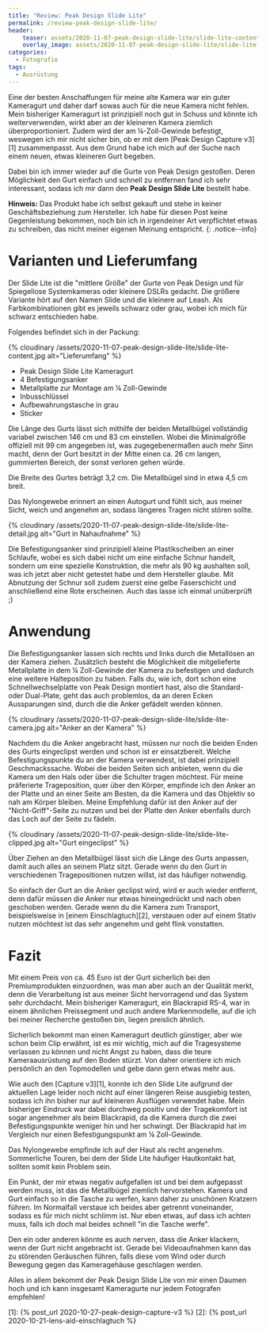 ```yaml
---
title: "Review: Peak Design Slide Lite"
permalink: /review-peak-design-slide-lite/
header:
    teaser: assets/2020-11-07-peak-design-slide-lite/slide-lite-content.jpg
    overlay_image: assets/2020-11-07-peak-design-slide-lite/slide-lite-content.jpg
categories:
  - Fotografie
tags:
  - Ausrüstung
---
```


Eine der besten Anschaffungen für meine alte Kamera war ein guter Kameragurt und daher darf sowas auch für die neue Kamera nicht fehlen. 
Mein bisheriger Kameragurt ist prinzipiell noch gut in Schuss und könnte ich weiterverwenden, 
wirkt aber an der kleineren Kamera ziemlich überproportioniert. Zudem wird der am ¼-Zoll-Gewinde befestigt, 
weswegen ich mir nicht sicher bin, ob er mit dem [Peak Design Capture v3][1] zusammenpasst. 
Aus dem Grund habe ich mich auf der Suche nach einem neuen, etwas kleineren Gurt begeben.

Dabei bin ich immer wieder auf die Gurte von Peak Design gestoßen. 
Deren Möglichkeit den Gurt einfach und schnell zu entfernen fand ich sehr interessant, 
sodass ich mir dann den **Peak Design Slide Lite** bestellt habe.

**Hinweis:** Das Produkt habe ich selbst gekauft und stehe in keiner Geschäftsbeziehung zum Hersteller. 
Ich habe für diesen Post keine Gegenleistung bekommen, noch bin ich in irgendeiner Art verpflichtet etwas zu schreiben, das nicht meiner eigenen Meinung entspricht.
{: .notice--info}

# Varianten und Lieferumfang

Der Slide Lite ist die "mittlere Größe" der Gurte von Peak Design und für Spiegellose Systemkameras oder kleinere DSLRs gedacht. 
Die größere Variante hört auf den Namen Slide und die kleinere auf Leash. 
Als Farbkombinationen gibt es jeweils schwarz oder grau, wobei ich mich für schwarz entschieden habe.

Folgendes befindet sich in der Packung:

{% cloudinary /assets/2020-11-07-peak-design-slide-lite/slide-lite-content.jpg alt="Lieferumfang" %}

- Peak Design Slide Lite Kameragurt
- 4 Befestigungsanker
- Metallplatte zur Montage am ¼ Zoll-Gewinde 
- Inbusschlüssel
- Aufbewahrungstasche in grau
- Sticker

Die Länge des Gurts lässt sich mithilfe der beiden Metallbügel vollständig variabel zwischen 146 cm und 83 cm einstellen. 
Wobei die Minimalgröße offiziell mit 99 cm angegeben ist, was zugegebenermaßen auch mehr Sinn macht, 
denn der Gurt besitzt in der Mitte einen ca. 26 cm langen, gummierten Bereich, der sonst verloren gehen würde.

Die Breite des Gurtes beträgt 3,2 cm. Die Metallbügel sind in etwa 4,5 cm breit.

Das Nylongewebe erinnert an einen Autogurt und fühlt sich, aus meiner Sicht, weich und angenehm an, sodass längeres Tragen nicht stören sollte.

{% cloudinary /assets/2020-11-07-peak-design-slide-lite/slide-lite-detail.jpg alt="Gurt in Nahaufnahme" %}

Die Befestigungsanker sind prinzipiell kleine Plastikscheiben an einer Schlaufe, 
wobei es sich dabei nicht um eine einfache Schnur handelt, sondern um eine spezielle Konstruktion, 
die mehr als 90 kg aushalten soll, was ich jetzt aber nicht getestet habe und dem Hersteller glaube. 
Mit Abnutzung der Schnur soll zudem zuerst eine gelbe Faserschicht und anschließend eine Rote erscheinen. Auch das lasse ich einmal unüberprüft ;) 

# Anwendung

Die Befestigungsanker lassen sich rechts und links durch die Metallösen an der Kamera ziehen. 
Zusätzlich besteht die Möglichkeit die mitgelieferte Metallplatte in dem ¼ Zoll-Gewinde der Kamera zu befestigen und dadurch eine weitere Halteposition zu haben. 
Falls du, wie ich, dort schon eine Schnellwechselplatte von Peak Design montiert hast, 
also die Standard- oder Dual-Plate, geht das auch problemlos, da an deren Ecken Aussparungen sind, durch die die Anker gefädelt werden können.

{% cloudinary /assets/2020-11-07-peak-design-slide-lite/slide-lite-camera.jpg alt="Anker an der Kamera" %}

Nachdem du die Anker angebracht hast, müssen nur noch die beiden Enden des Gurts eingeclipst werden und schon ist er einsatzbereit. 
Welche Befestigungspunkte du an der Kamera verwendest, ist dabei prinzipiell Geschmackssache. 
Wobei die beiden Seiten sich anbieten, wenn du die Kamera um den Hals oder über die Schulter tragen möchtest. 
Für meine präferierte Trageposition, quer über den Körper, empfinde ich den Anker an der Platte und an einer Seite am Besten, 
da die Kamera und das Objektiv so nah am Körper bleiben. 
Meine Empfehlung dafür ist den Anker auf der "Nicht-Griff"-Seite zu nutzen und bei der Platte den Anker ebenfalls durch das Loch auf der Seite zu fädeln.

{% cloudinary /assets/2020-11-07-peak-design-slide-lite/slide-lite-clipped.jpg alt="Gurt eingeclipst" %}

Über Ziehen an den Metallbügel lässt sich die Länge des Gurts anpassen, damit auch alles an seinem Platz sitzt. 
Gerade wenn du den Gurt in verschiedenen Tragepositionen nutzen willst, ist das häufiger notwendig.

So einfach der Gurt an die Anker geclipst wird, wird er auch wieder entfernt, 
denn dafür müssen die Anker nur etwas hineingedrückt und nach oben geschoben werden. 
Gerade wenn du die Kamera zum Transport, beispielsweise in [einem Einschlagtuch][2], 
verstauen oder auf einem Stativ nutzen möchtest ist das sehr angenehm und geht flink vonstatten.

# Fazit

Mit einem Preis von ca. 45 Euro ist der Gurt sicherlich bei den Premiumprodukten einzuordnen, 
was man aber auch an der Qualität merkt, denn die Verarbeitung ist aus meiner Sicht hervorragend und das System sehr durchdacht. 
Mein bisheriger Kameragurt, ein Blackrapid RS-4, war in einem ähnlichen Preissegment und auch andere Markenmodelle, 
auf die ich bei meiner Recherche gestoßen bin, liegen preislich ähnlich.

Sicherlich bekommt man einen Kameragurt deutlich günstiger, aber wie schon beim Clip erwähnt, ist es mir wichtig, 
mich auf die Tragesysteme verlassen zu können und nicht Angst zu haben, dass die teure Kameraausrüstung auf den Boden stürzt. 
Von daher orientiere ich mich persönlich an den Topmodellen und gebe dann gern etwas mehr aus.

Wie auch den [Capture v3][1], konnte ich den Slide Lite aufgrund der aktuellen Lage leider noch nicht auf einer längeren Reise ausgiebig testen, 
sodass ich ihn bisher nur auf kleineren Ausflügen verwendet habe. 
Mein bisheriger Eindruck war dabei durchweg positiv und der Tragekomfort ist sogar angenehmer als beim Blackrapid, 
da die Kamera durch die zwei Befestigungspunkte weniger hin und her schwingt. 
Der Blackrapid hat im Vergleich nur einen Befestigungspunkt am ¼ Zoll-Gewinde.

Das Nylongewebe empfinde ich auf der Haut als recht angenehm. 
Sommerliche Touren, bei dem der Slide Lite häufiger Hautkontakt hat, sollten somit kein Problem sein.

Ein Punkt, der mir etwas negativ aufgefallen ist und bei dem aufgepasst werden muss, ist das die Metallbügel ziemlich hervorstehen. 
Kamera und Gurt einfach so in die Tasche zu werfen, kann daher zu unschönen Kratzern führen. 
Im Normalfall verstaue ich beides aber getrennt voneinander, sodass es für mich nicht schlimm ist. 
Nur eben etwas, auf dass ich achten muss, falls ich doch mal beides schnell "in die Tasche werfe".

Den ein oder anderen könnte es auch nerven, dass die Anker klackern, wenn der Gurt nicht angebracht ist. 
Gerade bei Videoaufnahmen kann das zu störenden Geräuschen führen, falls diese vom Wind oder durch Bewegung gegen das Kameragehäuse geschlagen werden.

Alles in allem bekommt der Peak Design Slide Lite von mir einen Daumen hoch und ich kann insgesamt Kameragurte nur jedem Fotografen empfehlen!


[1]: {% post_url 2020-10-27-peak-design-capture-v3 %}
[2]: {% post_url 2020-10-21-lens-aid-einschlagtuch %}